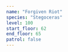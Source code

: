```yaml
---
name: "Forgiven Riot"
species: "Stegoceras"
level: 100
start_floor: 62
end_floor: 65
patrol: false
---
```

